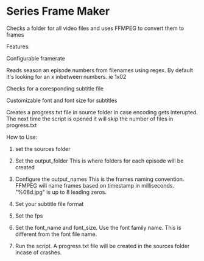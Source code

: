 # Series Frame Maker
Checks a folder for all video files and uses FFMPEG to convert them to frames

Features:

Configurable framerate

Reads season an episode numbers from filenames using regex. By default it's looking for an x inbetween numbers. ie 1x02

Checks for a coresponding subtitle file

Customizable font and font size for subtitles

Creates a progress.txt file in source folder in case encoding gets interupted. The next time the script is opened it will skip the number of files in progress.txt

How to Use:

1. set the sources folder

2. Set the output_folder
This is where folders for each episode will be created

3. Configure the output_names
This is the frames naming convention. FFMPEG will name frames based on timestamp in milliseconds. "%08d.jpg" is up to 8 leading zeros.

4. Set your subtitle file format

5. Set the fps

6. Set the font_name and font_size. Use the font family name. This is different from the font file name.

7. Run the script. A progress.txt file will be created in the sources folder incase of crashes.
